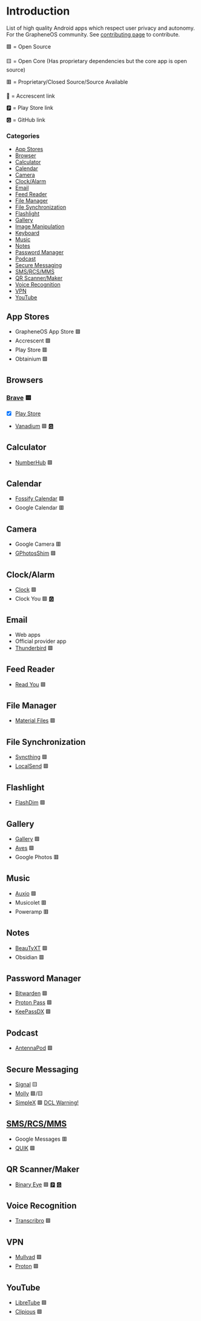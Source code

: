 # Introduction

List of high quality Android apps which respect user privacy and autonomy. For the GrapheneOS community. See [contributing page](CONTRIBUTING.md) to contribute.

🟩 = Open Source

🟨 = Open Core (Has proprietary dependencies but the core app is open source)

🟥 = Proprietary/Closed Source/Source Available

🌙 = Accrescent link

🅿 = Play Store link

🅶 = GitHub link



### Categories
- [App Stores](#app-stores)
- [Browser](#browsers)
- [Calculator](#calculator)
- [Calendar](#calendar)
- [Camera](#camera)
- [Clock/Alarm](#clockalarm)
- [Email](#email)
- [Feed Reader](#feed-reader)
- [File Manager](#file-manager)
- [File Synchronization](#file-synchronization)
- [Flashlight](#flashlight)
- [Gallery](#gallery)
- [Image Manipulation](https://github.com/randomwithnoname/android-apps/blob/main/apps/image-manipulation.md)
- [Keyboard](https://github.com/randomwithnoname/android-apps/blob/main/apps/keyboard.md)
- [Music](#music)
- [Notes](#notes)
- [Password Manager](#password-manager)
- [Podcast](#podcast)
- [Secure Messaging](#secure-messaging)
- [SMS/RCS/MMS](#smsrcsmms)
- [QR Scanner/Maker](/apps/qr-scanner.md)
- [Voice Recognition](#voice-recognition)
- [VPN](#vpn)
- [YouTube](#youtube)

## App Stores
- GrapheneOS App Store 🟩
- Accrescent 🟩
- Play Store 🟥
- Obtainium 🟩

## Browsers

### [Brave](apps/brave.md)  🟨 
- [x] [Play Store](https://play.google.com/store/apps/details?id=com.brave.browser)
- [Vanadium](https://grapheneos.org/features#vanadium)  🟩 [🅶](https://github.com/GrapheneOS/Vanadium)

## Calculator
- [NumberHub](https://github.com/Myzel394/NumberHub) 🟩

## Calendar
- [Fossify Calendar](https://github.com/FossifyOrg/Calendar) 🟩
- Google Calendar 🟥

## Camera
- Google Camera 🟥
- [GPhotosShim](https://github.com/kslcsdalsadg/GPhotosShim) 🟩

## Clock/Alarm
- [Clock](https://github.com/BlackyHawky/Clock)  🟩
- Clock You 🟩 [🅶 ](https://github.com/you-apps/ClockYou)

## Email
- Web apps
- Official provider app 
- [Thunderbird](https://github.com/thunderbird/thunderbird-android) 🟩

## Feed Reader
- [Read You](https://github.com/Ashinch/ReadYou) 🟩

## File Manager
- [Material Files](https://github.com/zhanghai/MaterialFiles/releases) 🟩

## File Synchronization
- [Syncthing](https://github.com/syncthing/syncthing-android) 🟩
- [LocalSend](https://github.com/localsend/localsend) 🟩

## Flashlight
- [FlashDim](https://github.com/cyb3rko/flashdim) 🟩

## Gallery
- [Gallery](https://github.com/IacobIonut01/Gallery) 🟩
- [Aves](https://github.com/deckerst/aves) 🟩
- Google Photos 🟥

## Music
- [Auxio](https://github.com/OxygenCobalt/Auxio) 🟩
- Musicolet 🟥
- Poweramp 🟥

## Notes
- [BeauTyXT](https://github.com/soupslurpr/BeauTyXT) 🟩
- Obsidian 🟥

## Password Manager
- [Bitwarden](https://github.com/bitwarden/android) 🟩
- [Proton Pass](https://github.com/protonpass/android-pass) 🟩
- [KeePassDX](https://github.com/Kunzisoft/KeePassDX) 🟩

## Podcast
- [AntennaPod](https://github.com/AntennaPod/AntennaPod) 🟩

## Secure Messaging
- [Signal](https://github.com/mollyim/mollyim-android) 🟨
- [Molly](https://github.com/mollyim/mollyim-android) 🟩/🟨
- [SimpleX](https://github.com/simplex-chat/simplex-chat) 🟩 [DCL Warning!](https://grapheneos.org/features#exploit-protection)

## [SMS/RCS/MMS](./apps/sms.md)
- Google Messages 🟥
- [QUIK](https://github.com/octoshrimpy/quik) 🟩

## QR Scanner/Maker
- [Binary Eye](/apps/qr-scanner.md) 🟩 [🅿](https://play.google.com/store/apps/details?id=de.markusfisch.android.binaryeye) [🅶](https://github.com/markusfisch/BinaryEye)

## Voice Recognition
- [Transcribro](https://github.com/soupslurpr/Transcribro) 🟩

## VPN
- [Mullvad](https://github.com/mullvad/mullvadvpn-app) 🟩
- [Proton](https://github.com/ProtonVPN/android-app) 🟩

## YouTube
- [LibreTube](https://github.com/libre-tube/LibreTube) 🟩
- [Clipious](https://github.com/lamarios/clipious) 🟩

